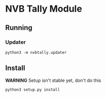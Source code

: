 # NVB Tally Module

## Running

### Updater

```
python3 -m nvbtally.updater
```

## Install

**WARNING** Setup isn't stable yet, don't do this

```
python3 setup.py install
```